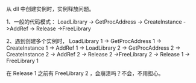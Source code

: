 ﻿从 dll 中创建实例时，实例释放问题。


1、一般的代码模式：
 LoadLibrary -> GetProcAddress 
	-> CreateInstance ->AddRef -> Release 
 ->FreeLibrary
 
2、遇到创建多个实例时，
	LoadLibrary 1 -> GetProcAddress 1 
		-> CreateInstance 1 -> AddRef 1 
	-> LoadLibrary 2 -> GetProcAddress 2 
		-> CreateInstance 2 -> AddRef 2 -> Release 2 
	->FreeLibrary 2 
		-> Release 1 
	-> FreeLibrary 1

在 Release 1 之前有 FreeLibrary 2 ，会崩溃吗？不会，不用担心。
